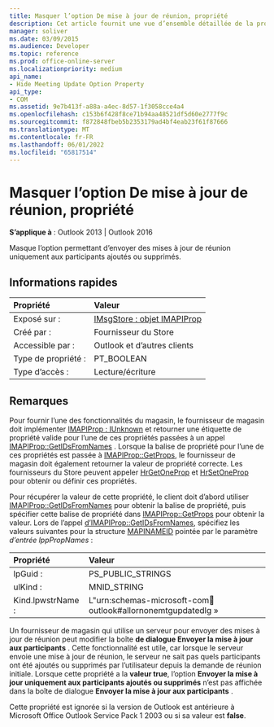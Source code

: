 ```yaml
---
title: Masquer l’option De mise à jour de réunion, propriété
description: Cet article fournit une vue d’ensemble détaillée de la propriété d’option masquer la mise à jour de réunion avec des remarques supplémentaires.
manager: soliver
ms.date: 03/09/2015
ms.audience: Developer
ms.topic: reference
ms.prod: office-online-server
ms.localizationpriority: medium
api_name:
- Hide Meeting Update Option Property
api_type:
- COM
ms.assetid: 9e7b413f-a88a-a4ec-8d57-1f3058cce4a4
ms.openlocfilehash: c153b6f428f8ce71b94aa48521df5d60e2777f9c
ms.sourcegitcommit: f872848fbeb5b2353179ad4bf4eab23f61f87666
ms.translationtype: MT
ms.contentlocale: fr-FR
ms.lasthandoff: 06/01/2022
ms.locfileid: "65817514"
---
```

# <a name="hide-meeting-update-option-property"></a>Masquer l’option De mise à jour de réunion, propriété

  
  
**S’applique à** : Outlook 2013 | Outlook 2016 
  
Masque l’option permettant d’envoyer des mises à jour de réunion uniquement aux participants ajoutés ou supprimés.
  
## <a name="quick-info"></a>Informations rapides

|Propriété |Valeur |
|:-----|:-----|
|Exposé sur :  <br/> |[IMsgStore : objet IMAPIProp](imsgstoreimapiprop.md)  <br/> |
|Créé par :  <br/> |Fournisseur du Store  <br/> |
|Accessible par :  <br/> |Outlook et d’autres clients  <br/> |
|Type de propriété :  <br/> |PT_BOOLEAN  <br/> |
|Type d’accès :  <br/> |Lecture/écriture  <br/> |
   
## <a name="remarks"></a>Remarques

Pour fournir l’une des fonctionnalités du magasin, le fournisseur de magasin doit implémenter [IMAPIProp : IUnknown](imapipropiunknown.md) et retourner une étiquette de propriété valide pour l’une de ces propriétés passées à un appel [IMAPIProp::GetIDsFromNames](imapiprop-getidsfromnames.md) . Lorsque la balise de propriété pour l’une de ces propriétés est passée à [IMAPIProp::GetProps](imapiprop-getprops.md), le fournisseur de magasin doit également retourner la valeur de propriété correcte. Les fournisseurs du Store peuvent appeler [HrGetOneProp](hrgetoneprop.md) et [HrSetOneProp](hrsetoneprop.md) pour obtenir ou définir ces propriétés. 
  
Pour récupérer la valeur de cette propriété, le client doit d’abord utiliser [IMAPIProp::GetIDsFromNames](imapiprop-getidsfromnames.md) pour obtenir la balise de propriété, puis spécifier cette balise de propriété dans [IMAPIProp::GetProps](imapiprop-getprops.md) pour obtenir la valeur. Lors de l’appel [d’IMAPIProp::GetIDsFromNames](imapiprop-getidsfromnames.md), spécifiez les valeurs suivantes pour la structure [MAPINAMEID](mapinameid.md) pointée par le paramètre  _d’entrée lppPropNames_ :
  
|Propriété |Valeur |
|:-----|:-----|
|lpGuid :  <br/> |PS_PUBLIC_STRINGS  <br/> |
|ulKind :  <br/> |MNID_STRING  <br/> |
|Kind.lpwstrName :  <br/> |L"urn:schemas-microsoft-com:office:outlook#allornonemtgupdatedlg »  <br/> |
   
Un fournisseur de magasin qui utilise un serveur pour envoyer des mises à jour de réunion peut modifier la boîte **de dialogue Envoyer la mise à jour aux participants** . Cette fonctionnalité est utile, car lorsque le serveur envoie une mise à jour de réunion, le serveur ne sait pas quels participants ont été ajoutés ou supprimés par l’utilisateur depuis la demande de réunion initiale. Lorsque cette propriété a la **valeur true**, l’option **Envoyer la mise à jour uniquement aux participants ajoutés ou supprimés** n’est pas affichée dans la boîte de dialogue **Envoyer la mise à jour aux participants** . 
  
Cette propriété est ignorée si la version de Outlook est antérieure à Microsoft Office Outlook Service Pack 1 2003 ou si sa valeur est **false**.
  

